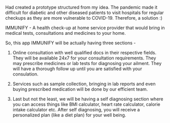Had created a prototype structured from my idea.
The pandemic made it difficult for diabetic and other diseased patients to visit hospitals for regular checkups as they are more vulnerable to COVID-19.
Therefore, a solution :)


IMMUNIFY - A health check-up at home service provider that would bring in medical tests, consultations and medicines to your home.


So, this app IMMUNIFY will be actually having three sections - 

1. Online consultation with well qualified docs in their respective fields. They will be available 24x7 for your consultation requirements. 
They may prescribe medicines or lab tests for diagnosing your ailment. They will have a thorough follow up until you are satisfied with your consulation.

2. Services such as sample collection, bringing in lab reports and even buying prescribed medication will be done by our efficient team.

3. Last but not the least, we will be having a self diagnosing section where you can access things like BMI calculator, heart rate calculator, calorie intake calculator etc.
After self diagnosing, you will receive a personalized plan (like a diet plan) for your well being.

